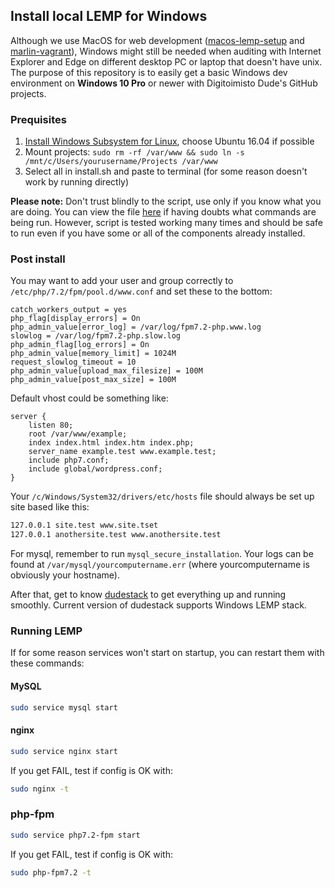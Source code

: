 ## Install local LEMP for Windows

Although we use MacOS for web development ([macos-lemp-setup](https://github.com/digitoimistodude/macos-lemp-setup) and [marlin-vagrant](https://github.com/digitoimistodude/marlin-vagrant)), Windows might still be needed when auditing with Internet Explorer and Edge on different desktop PC or laptop that doesn't have unix. The purpose of this repository is to easily get a basic Windows dev environment on **Windows 10 Pro** or newer with Digitoimisto Dude's GitHub projects.

### Prequisites 

1. [Install Windows Subsystem for Linux](https://docs.microsoft.com/en-us/windows/wsl/install-win10), choose Ubuntu 16.04 if possible
2. Mount projects: `sudo rm -rf /var/www && sudo ln -s /mnt/c/Users/yourusername/Projects /var/www`
3. Select all in install.sh and paste to terminal (for some reason doesn't work by running directly)

**Please note:** Don't trust blindly to the script, use only if you know what you are doing. You can view the file [here](https://github.com/digitoimistodude/windows-lemp-setup/blob/master/install.sh) if having doubts what commands are being run. However, script is tested working many times and should be safe to run even if you have some or all of the components already installed.

### Post install

You may want to add your user and group correctly to `/etc/php/7.2/fpm/pool.d/www.conf` and set these to the bottom:

```` nginx
catch_workers_output = yes
php_flag[display_errors] = On
php_admin_value[error_log] = /var/log/fpm7.2-php.www.log 
slowlog = /var/log/fpm7.2-php.slow.log 
php_admin_flag[log_errors] = On
php_admin_value[memory_limit] = 1024M
request_slowlog_timeout = 10
php_admin_value[upload_max_filesize] = 100M
php_admin_value[post_max_size] = 100M
````

Default vhost could be something like:

```` nginx
server {
    listen 80;
    root /var/www/example;
    index index.html index.htm index.php;
    server_name example.test www.example.test;
    include php7.conf;
    include global/wordpress.conf;
}
````

Your `/c/Windows/System32/drivers/etc/hosts` file should always be set up site based like this:

```` bash
127.0.0.1 site.test www.site.tset
127.0.0.1 anothersite.test www.anothersite.test
````

For mysql, remember to run `mysql_secure_installation`. Your logs can be found at `/var/mysql/yourcomputername.err` (where yourcomputername is obviously your hostname).

After that, get to know [dudestack](https://github.com/digitoimistodude/dudestack) to get everything up and running smoothly. Current version of dudestack supports Windows LEMP stack.

### Running LEMP

If for some reason services won't start on startup, you can restart them with these commands:

#### MySQL

``` bash
sudo service mysql start
```

#### nginx

``` bash
sudo service nginx start
```

If you get FAIL, test if config is OK with:

``` bash
sudo nginx -t
```

### php-fpm

``` bash
sudo service php7.2-fpm start
```

If you get FAIL, test if config is OK with:

``` bash
sudo php-fpm7.2 -t
```
